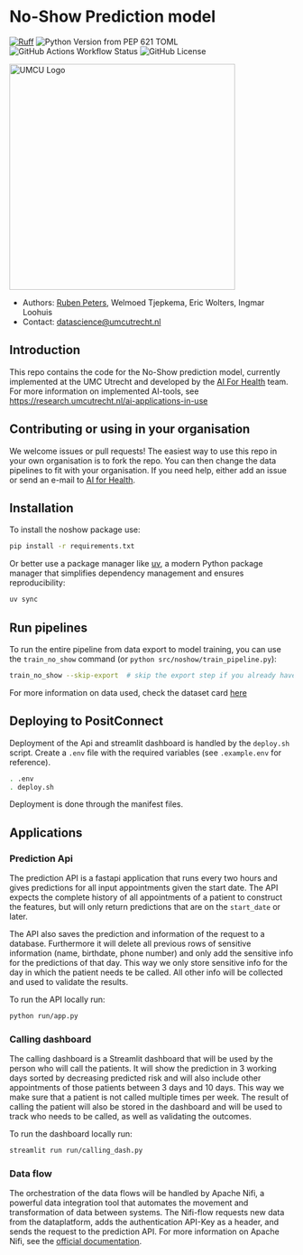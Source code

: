 # No-Show Prediction model

[![Ruff](https://img.shields.io/endpoint?url=https://raw.githubusercontent.com/astral-sh/ruff/main/assets/badge/v2.json)](https://github.com/astral-sh/ruff)
![Python Version from PEP 621 TOML](https://img.shields.io/python/required-version-toml?tomlFilePath=https%3A%2F%2Fraw.githubusercontent.com%2FUMCU-Digital-Health%2FNo_Show%2Frefs%2Fheads%2Fmain%2Fpyproject.toml)
![GitHub Actions Workflow Status](https://img.shields.io/github/actions/workflow/status/UMCU-Digital-Health/No_Show/unit_test.yml)
![GitHub License](https://img.shields.io/github/license/UMCU-Digital-Health/No_Show)


<img src="https://cdn.worldvectorlogo.com/logos/umc-utrecht-1.svg" alt="UMCU Logo" width="400"/>

- Authors: [Ruben Peters](r.peters-7@umcutrecht.nl), Welmoed Tjepkema, Eric Wolters, Ingmar Loohuis
- Contact: datascience@umcutrecht.nl


## Introduction
This repo contains the code for the No-Show prediction model, currently implemented at the UMC Utrecht and developed by the [AI For Health](https://github.com/UMCU-Digital-Health) team.
For more information on implemented AI-tools, see <https://research.umcutrecht.nl/ai-applications-in-use>

## Contributing or using in your organisation
We welcome issues or pull requests! The easiest way to use this repo in your own organisation is to fork the repo. You can then change the data pipelines to fit with your organisation. If you need help, either add an issue or send an e-mail to [AI for Health](datascience@umcutrecht.nl).

## Installation

To install the noshow package use:

```bash
pip install -r requirements.txt
```

Or better use a package manager like [uv](https://docs.astral.sh/uv/), a modern Python package manager that simplifies dependency management and ensures reproducibility:

```bash
uv sync
```

## Run pipelines

To run the entire pipeline from data export to model training, you can use the `train_no_show` command (or `python src/noshow/train_pipeline.py`):

```bash
train_no_show --skip-export  # skip the export step if you already have the data
```

For more information on data used, check the dataset card [here](data/dataset_card.md)

## Deploying to PositConnect

Deployment of the Api and streamlit dashboard is handled by the `deploy.sh` script. Create a `.env` file with the required variables (see `.example.env` for reference).

```bash
. .env
. deploy.sh
```

Deployment is done through the manifest files.

## Applications

### Prediction Api
The prediction API is a fastapi application that runs every two hours and gives predictions for all input appointments given the start date. The API expects the complete history of all appointments of a patient to construct the features, but will only return predictions that are on the `start_date` or later. 

The API also saves the prediction and information of the request to a database. Furthermore it will delete all previous rows of sensitive information (name, birthdate, phone number) and only add the sensitive info for the predictions of that day. This way we only store sensitive info for the day in which the patient needs te be called. All other info will be collected and used to validate the results.

To run the API locally run:

```bash
python run/app.py
```

### Calling dashboard
The calling dashboard is a Streamlit dashboard that will be used by the person who will call the patients. It will show the prediction in 3 working days sorted by decreasing predicted risk and will also include other appointments of those patients between 3 days and 10 days. This way we make sure that a patient is not called multiple times per week. The result of calling the patient will also be stored in the dashboard and will be used to track who needs to be called, as well as validating the outcomes.

To run the dashboard locally run:

```bash
streamlit run run/calling_dash.py
```

### Data flow
The orchestration of the data flows will be handled by Apache Nifi, a powerful data integration tool that automates the movement and transformation of data between systems. The Nifi-flow requests new data from the dataplatform, adds the authentication API-Key as a header, and sends the request to the prediction API. For more information on Apache Nifi, see the [official documentation](https://nifi.apache.org/docs.html).
